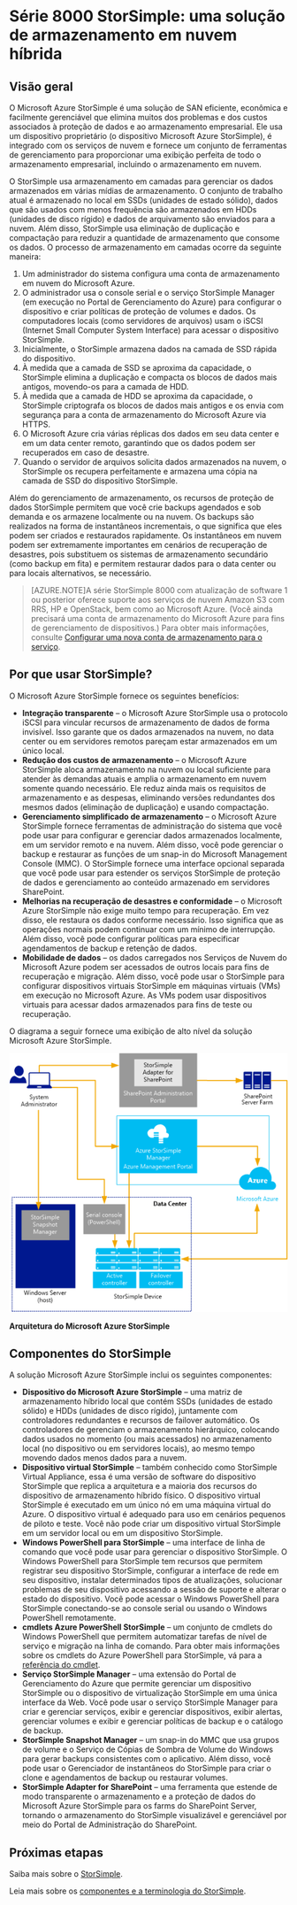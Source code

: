 <properties 
   pageTitle="O que é o StorSimple? | Microsoft Azure" 
   description="Descreve o gerenciamento de dados StorSimple e processo de proteção, benefícios e arquitetura e apresenta os componentes do StorSimple." 
   services="storsimple" 
   documentationCenter="NA" 
   authors="SharS" 
   manager="carolz" 
   editor=""/>

<tags
   ms.service="storsimple"
   ms.devlang="NA"
   ms.topic="article"
   ms.tgt_pltfrm="NA"
   ms.workload="TBD" 
   ms.date="09/25/2015"
   ms.author="v-sharos@microsoft.com"/>

# Série 8000 StorSimple: uma solução de armazenamento em nuvem híbrida 

## Visão geral

O Microsoft Azure StorSimple é uma solução de SAN eficiente, econômica e facilmente gerenciável que elimina muitos dos problemas e dos custos associados à proteção de dados e ao armazenamento empresarial. Ele usa um dispositivo proprietário (o dispositivo Microsoft Azure StorSimple), é integrado com os serviços de nuvem e fornece um conjunto de ferramentas de gerenciamento para proporcionar uma exibição perfeita de todo o armazenamento empresarial, incluindo o armazenamento em nuvem.

O StorSimple usa armazenamento em camadas para gerenciar os dados armazenados em várias mídias de armazenamento. O conjunto de trabalho atual é armazenado no local em SSDs (unidades de estado sólido), dados que são usados com menos frequência são armazenados em HDDs (unidades de disco rígido) e dados de arquivamento são enviados para a nuvem. Além disso, StorSimple usa eliminação de duplicação e compactação para reduzir a quantidade de armazenamento que consome os dados. O processo de armazenamento em camadas ocorre da seguinte maneira:

1. Um administrador do sistema configura uma conta de armazenamento em nuvem do Microsoft Azure.
2. O administrador usa o console serial e o serviço StorSimple Manager (em execução no Portal de Gerenciamento do Azure) para configurar o dispositivo e criar políticas de proteção de volumes e dados. Os computadores locais (como servidores de arquivos) usam o iSCSI (Internet Small Computer System Interface) para acessar o dispositivo StorSimple.
3. Inicialmente, o StorSimple armazena dados na camada de SSD rápida do dispositivo.
4. À medida que a camada de SSD se aproxima da capacidade, o StorSimple elimina a duplicação e compacta os blocos de dados mais antigos, movendo-os para a camada de HDD.
5. À medida que a camada de HDD se aproxima da capacidade, o StorSimple criptografa os blocos de dados mais antigos e os envia com segurança para a conta de armazenamento do Microsoft Azure via HTTPS.
6. O Microsoft Azure cria várias réplicas dos dados em seu data center e em um data center remoto, garantindo que os dados podem ser recuperados em caso de desastre. 
7. Quando o servidor de arquivos solicita dados armazenados na nuvem, o StorSimple os recupera perfeitamente e armazena uma cópia na camada de SSD do dispositivo StorSimple.

Além do gerenciamento de armazenamento, os recursos de proteção de dados StorSimple permitem que você crie backups agendados e sob demanda e os armazene localmente ou na nuvem. Os backups são realizados na forma de instantâneos incrementais, o que significa que eles podem ser criados e restaurados rapidamente. Os instantâneos em nuvem podem ser extremamente importantes em cenários de recuperação de desastres, pois substituem os sistemas de armazenamento secundário (como backup em fita) e permitem restaurar dados para o data center ou para locais alternativos, se necessário.

>[AZURE.NOTE]A série StorSimple 8000 com atualização de software 1 ou posterior oferece suporte aos serviços de nuvem Amazon S3 com RRS, HP e OpenStack, bem como ao Microsoft Azure. (Você ainda precisará uma conta de armazenamento do Microsoft Azure para fins de gerenciamento de dispositivos.) Para obter mais informações, consulte [Configurar uma nova conta de armazenamento para o serviço](storsimple-deployment-walkthrough.md#configure-a-new-storage-account-for-the-service).

## Por que usar StorSimple?

O Microsoft Azure StorSimple fornece os seguintes benefícios:

- **Integração transparente** – o Microsoft Azure StorSimple usa o protocolo iSCSI para vincular recursos de armazenamento de dados de forma invisível. Isso garante que os dados armazenados na nuvem, no data center ou em servidores remotos pareçam estar armazenados em um único local.
- **Redução dos custos de armazenamento** – o Microsoft Azure StorSimple aloca armazenamento na nuvem ou local suficiente para atender às demandas atuais e amplia o armazenamento em nuvem somente quando necessário. Ele reduz ainda mais os requisitos de armazenamento e as despesas, eliminando versões redundantes dos mesmos dados (eliminação de duplicação) e usando compactação.
- **Gerenciamento simplificado de armazenamento** – o Microsoft Azure StorSimple fornece ferramentas de administração do sistema que você pode usar para configurar e gerenciar dados armazenados localmente, em um servidor remoto e na nuvem. Além disso, você pode gerenciar o backup e restaurar as funções de um snap-in do Microsoft Management Console (MMC). O StorSimple fornece uma interface opcional separada que você pode usar para estender os serviços StorSimple de proteção de dados e gerenciamento ao conteúdo armazenado em servidores SharePoint. 
- **Melhorias na recuperação de desastres e conformidade** – o Microsoft Azure StorSimple não exige muito tempo para recuperação. Em vez disso, ele restaura os dados conforme necessário. Isso significa que as operações normais podem continuar com um mínimo de interrupção. Além disso, você pode configurar políticas para especificar agendamentos de backup e retenção de dados.
- **Mobilidade de dados** – os dados carregados nos Serviços de Nuvem do Microsoft Azure podem ser acessados de outros locais para fins de recuperação e migração. Além disso, você pode usar o StorSimple para configurar dispositivos virtuais StorSimple em máquinas virtuais (VMs) em execução no Microsoft Azure. As VMs podem usar dispositivos virtuais para acessar dados armazenados para fins de teste ou recuperação. 

O diagrama a seguir fornece uma exibição de alto nível da solução Microsoft Azure StorSimple.

![Arquitetura do StorSimple](./media/storsimple-overview/hcs-data-services-storsimple-system-architecture.png)

**Arquitetura do Microsoft Azure StorSimple**

## Componentes do StorSimple

A solução Microsoft Azure StorSimple inclui os seguintes componentes:

- **Dispositivo do Microsoft Azure StorSimple** – uma matriz de armazenamento híbrido local que contém SSDs (unidades de estado sólido) e HDDs (unidades de disco rígido), juntamente com controladores redundantes e recursos de failover automático. Os controladores de gerenciam o armazenamento hierárquico, colocando dados usados no momento (ou mais acessados) no armazenamento local (no dispositivo ou em servidores locais), ao mesmo tempo movendo dados menos dados para a nuvem.
- **Dispositivo virtual StorSimple** – também conhecido como StorSimple Virtual Appliance, essa é uma versão de software do dispositivo StorSimple que replica a arquitetura e a maioria dos recursos do dispositivo de armazenamento híbrido físico. O dispositivo virtual StorSimple é executado em um único nó em uma máquina virtual do Azure. O dispositivo virtual é adequado para uso em cenários pequenos de piloto e teste. Você não pode criar um dispositivo virtual StorSimple em um servidor local ou em um dispositivo StorSimple.
- **Windows PowerShell para StorSimple** – uma interface de linha de comando que você pode usar para gerenciar o dispositivo StorSimple. O Windows PowerShell para StorSimple tem recursos que permitem registrar seu dispositivo StorSimple, configurar a interface de rede em seu dispositivo, instalar determinados tipos de atualizações, solucionar problemas de seu dispositivo acessando a sessão de suporte e alterar o estado do dispositivo. Você pode acessar o Windows PowerShell para StorSimple conectando-se ao console serial ou usando o Windows PowerShell remotamente.
- **cmdlets Azure PowerShell StorSimple** – um conjunto de cmdlets do Windows PowerShell que permitem automatizar tarefas de nível de serviço e migração na linha de comando. Para obter mais informações sobre os cmdlets do Azure PowerShell para StorSimple, vá para a [referência do cmdlet](https://msdn.microsoft.com/library/dn920427.aspx).
- **Serviço StorSimple Manager** – uma extensão do Portal de Gerenciamento do Azure que permite gerenciar um dispositivo StorSimple ou o dispositivo de virtualização StorSimple em uma única interface da Web. Você pode usar o serviço StorSimple Manager para criar e gerenciar serviços, exibir e gerenciar dispositivos, exibir alertas, gerenciar volumes e exibir e gerenciar políticas de backup e o catálogo de backup.
- **StorSimple Snapshot Manager** – um snap-in do MMC que usa grupos de volume e o Serviço de Cópias de Sombra de Volume do Windows para gerar backups consistentes com o aplicativo. Além disso, você pode usar o Gerenciador de instantâneos do StorSimple para criar o clone e agendamentos de backup ou restaurar volumes. 
- **StorSimple Adapter for SharePoint** – uma ferramenta que estende de modo transparente o armazenamento e a proteção de dados do Microsoft Azure StorSimple para os farms do SharePoint Server, tornando o armazenamento do StorSimple visualizável e gerenciável por meio do Portal de Administração do SharePoint.

## Próximas etapas

Saiba mais sobre o [StorSimple](https://azure.microsoft.com/documentation/services/storsimple/).

Leia mais sobre os [componentes e a terminologia do StorSimple](storsimple-components.md).


 

<!---HONumber=Oct15_HO1-->